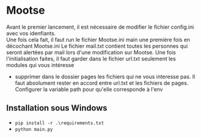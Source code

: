 # Mootse
Avant le premier lancement, il est nécessaire de modifier le fichier config.ini avec vos idenfiants.\
Une fois cela fait, il faut run le fichier Mootse.ini main une première fois en décochant Mootse.ini
Le fichier mail.txt contient toutes les personnes qui seront alertées par mail lors d'une modification sur Mootse.
Une fois l'initialisation faites, il faut garder dans le fichier url.txt seulement les modules qui vous intéresse 
+ supprimer dans le dossier pages les fichiers qui ne vous interesse pas. Il faut absolument rester en accord entre url.txt et les fichiers de pages.
Configurer la variable path pour qu'elle corresponde à l'env

## Installation sous Windows
* `pip install -r .\requirements.txt`
* `python main.py`
